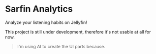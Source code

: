 # Sarfin Analytics
Analyze your listening habits on Jellyfin!

This project is still under development, therefore it's not usable at all for now.

> I'm using AI to create the UI parts because.

